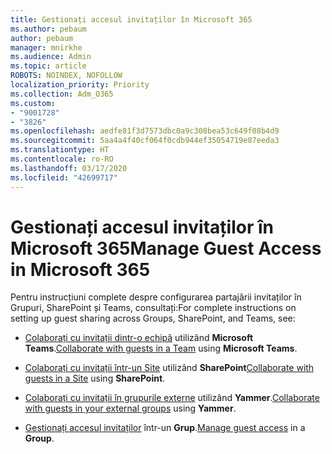 ```yaml
---
title: Gestionați accesul invitaților în Microsoft 365
ms.author: pebaum
author: pebaum
manager: mnirkhe
ms.audience: Admin
ms.topic: article
ROBOTS: NOINDEX, NOFOLLOW
localization_priority: Priority
ms.collection: Adm_O365
ms.custom:
- "9001728"
- "3826"
ms.openlocfilehash: aedfe81f3d7573dbc0a9c308bea53c649f08b4d9
ms.sourcegitcommit: 5aa4a4f40cf064f0cdb944ef35054719e87eeda3
ms.translationtype: HT
ms.contentlocale: ro-RO
ms.lasthandoff: 03/17/2020
ms.locfileid: "42699717"
---
```

# <a name="manage-guest-access-in-microsoft-365"></a><span data-ttu-id="589bd-102">Gestionați accesul invitaților în Microsoft 365</span><span class="sxs-lookup"><span data-stu-id="589bd-102">Manage Guest Access in Microsoft 365</span></span>

<span data-ttu-id="589bd-103">Pentru instrucțiuni complete despre configurarea partajării invitaților în Grupuri, SharePoint și Teams, consultați:</span><span class="sxs-lookup"><span data-stu-id="589bd-103">For complete instructions on setting up guest sharing across Groups, SharePoint, and Teams, see:</span></span> 

- <span data-ttu-id="589bd-104">[Colaborați cu invitații dintr-o echipă](https://docs.microsoft.com/microsoft-365/solutions/collaborate-as-team?view=o365-worldwide) utilizând **Microsoft Teams**.</span><span class="sxs-lookup"><span data-stu-id="589bd-104">[Collaborate with guests in a Team](https://docs.microsoft.com/microsoft-365/solutions/collaborate-as-team?view=o365-worldwide) using **Microsoft Teams**.</span></span> 

- <span data-ttu-id="589bd-105">[Colaborați cu invitații într-un Site](https://docs.microsoft.com/microsoft-365/solutions/collaborate-in-site?view=o365-worldwide) utilizând **SharePoint**</span><span class="sxs-lookup"><span data-stu-id="589bd-105">[Collaborate with guests in a Site](https://docs.microsoft.com/microsoft-365/solutions/collaborate-in-site?view=o365-worldwide) using **SharePoint**.</span></span> 

- <span data-ttu-id="589bd-106">[Colaborați cu invitații în grupurile externe](https://docs.microsoft.com/yammer/work-with-external-users/create-and-manage-external-groups?redirectSourcePath=%252farticle%252f9ccd15ce-0efc-4dc1-81bc-4a424ab6f92a.aspx) utilizând **Yammer**.</span><span class="sxs-lookup"><span data-stu-id="589bd-106">[Collaborate with guests in your external groups](https://docs.microsoft.com/yammer/work-with-external-users/create-and-manage-external-groups?redirectSourcePath=%252farticle%252f9ccd15ce-0efc-4dc1-81bc-4a424ab6f92a.aspx) using **Yammer**.</span></span> 

- <span data-ttu-id="589bd-107">[Gestionați accesul invitaților](https://docs.microsoft.com/microsoft-365/admin/create-groups/manage-guest-access-in-groups?view=o365-worldwide) într-un **Grup**.</span><span class="sxs-lookup"><span data-stu-id="589bd-107">[Manage guest access](https://docs.microsoft.com/microsoft-365/admin/create-groups/manage-guest-access-in-groups?view=o365-worldwide) in a **Group**.</span></span>
